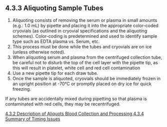 ## 4.3.3 Aliquoting Sample Tubes

1. Aliquoting consists of removing the serum or plasma in small amounts (e.g.: 1.0 mL) by pipette and placing it into the appropriate color-coded cryovials (as outlined in cryovial specifications and the aliquoting schemes).  Color-coding is predetermined and used to identify sample type such as EDTA plasma vs. Serum, etc.
2. This process must be done while the tubes and cryovials are on ice (unless otherwise 	noted).
3. When aliquoting serum and plasma from the centrifuged collection tube, be careful not 	to disturb the top of the cell layer with the pipette tip, as this will result in platelet, 	white cell and red cell contamination 
4. Use a new pipette tip for each draw tube.
5. Once the sample is aliquoted, cryovials should be immediately frozen in an upright 	position at -70°C or promptly placed on dry ice for quick freezing.  

If any tubes are accidentally mixed during pipetting so that plasma is contaminated with red cells, they may be recentrifuged.


<div class="center">
<div class="btn-group">
  <a href=":pages_path:/manuals/blood-collection-processing/4-03-02-aliquots-description.md" class="btn btn-default">
    <span class="glyphicon glyphicon-chevron-left"></span>
    4.3.2 Description of Aliquots
  </a>

  <a href=":pages_path:/manuals/blood-collection-processing" class="btn btn-default">
    <span class="glyphicon glyphicon-chevron-up"></span>
    Blood Collection and Processing
  </a>

  <a href=":pages_path:/manuals/blood-collection-processing/4-03-04-summary-of-timing-issues.md" class="btn btn-success">
    4.3.4 Summary of Timing Issues
    <span class="glyphicon glyphicon-chevron-right"></span>
  </a>
</div>
</div>